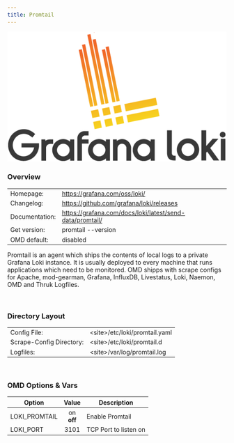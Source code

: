 ```yaml
---
title: Promtail
---
```

<style>
  thead th:empty {
    border: thin solid red !important;
    display: none;
  }
</style>
![](loki.png)
### Overview

|||
|---|---|
|Homepage:|https://grafana.com/oss/loki/|
|Changelog:|https://github.com/grafana/loki/releases|
|Documentation:|https://grafana.com/docs/loki/latest/send-data/promtail/|
|Get version:|promtail --version|
|OMD default:|disabled|

Promtail is an agent which ships the contents of local logs to a private Grafana Loki instance. It is usually deployed to every machine that runs applications which need to be monitored.
OMD shipps with scrape configs for Apache, mod-gearman, Grafana, InfluxDB, Livestatus, Loki, Naemon, OMD and Thruk Logfiles.

&#x205F;
### Directory Layout

|||
|---|---|
|Config File:|&lt;site&gt;/etc/loki/promtail.yaml|
|Scrape-Config Directory:|&lt;site&gt;/etc/loki/promtail.d|
|Logfiles:|&lt;site&gt;/var/log/promtail.log|

&#x205F;

### OMD Options & Vars
| Option | Value | Description |
| ------ |:-----:| ----------- |
| LOKI_PROMTAIL | on <br> **off** | Enable Promtail |
| LOKI_PORT | 3101 | TCP Port to listen on |